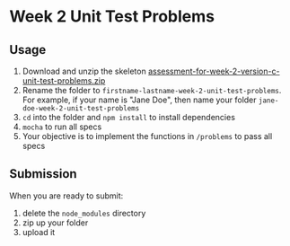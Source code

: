 # Week 2 Unit Test Problems

## Usage

1. Download and unzip the skeleton [assessment-for-week-2-version-c-unit-test-problems.zip]
2. Rename the folder to `firstname-lastname-week-2-unit-test-problems`. For
   example, if your name is "Jane Doe", then name your folder
   `jane-doe-week-2-unit-test-problems`
3. `cd` into the folder and `npm install` to install dependencies
4. `mocha` to run all specs
5. Your objective is to implement the functions in `/problems` to pass all specs

## Submission

When you are ready to submit:

1. delete the `node_modules` directory
2. zip up your folder
3. upload it

[assessment-for-week-2-version-c-unit-test-problems.zip]: https://github.com/appacademy/assessment-for-sprint-02-version-c-unit-test-problems/archive/main.zip